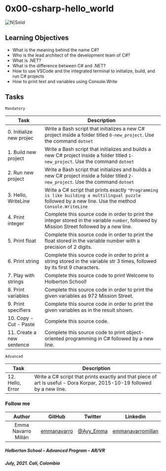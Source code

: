 # 0x00-csharp-hello_world

![N|Solid](https://upload.wikimedia.org/wikipedia/commons/thumb/4/4f/Csharp_Logo.png/245px-Csharp_Logo.png)

## Learning Objectives

* What is the meaning behind the name C#?
* Who is the lead architect of the development team of C#?
* What is .NET?
* What is the difference between C# and .NET?
* How to use VSCode and the integrated terminal to initialize, build, and run C# projects
* How to print text and variables using Console.Write

## Tasks

``Mandatory``

| Task | Description |
| ------ | ------ |
| 0. Initialize new projec | Write a Bash script that initializes a new C# project inside a folder titled `0-new_project`. Use the command `dotnet` |
| 1. Build new project | Write a Bash script that initializes and builds a new C# project inside a folder titled `1-new_project`. Use the command `dotnet` |
| 2. Run new project | Write a Bash script that initializes and builds a new C# project inside a folder titled `2-new_project`. Use the command `dotnet` |
| 3. Hello, WriteLine | Write a C# script that prints exactly `"Programming is like building a multilingual puzzle` followed by a new line. Use the method `Console.WriteLine` |
| 4. Print integer | Complete this source code in order to print the integer stored in the variable `number`, followed by Mission Street followed by a new line. |
| 5. Print float | Complete this source code in order to print the float stored in the variable number with a precision of 2 digits. |
| 6. Print string | Complete this source code in order to print a string stored in the variable str 3 times, followed by its first 9 characters. |
| 7. Play with strings | Complete this source code to print Welcome to Holberton School! |
| 8. Print variables  | Complete this source code in order to print the given variables as 972 Mission Street. |
| 9. Print specifiers | Complete this source code in order to print the given variables as in the result shown. |
| 10. Copy - Cut - Paste | Complete this source code. |
| 11. Create a new sentence | Complete this source code to print object-oriented programming in C# followed by a new line. |

`Advanced`

| Task | Description |
| ------ | ------ |
| 12. Hello, Error | Write a C# script that prints exactly and that piece of art is useful - Dora Korpar, 2015-10-19 followed by a new line. |

### Follow me

| Author | GitHub | Twitter | Linkedin |
| :---: | :---: | :---: | :---: |
| Emma Navarro Millán | [emmanavarro](https://github.com/emmanavarro) | [@Ayy_Emma](https://twitter.com/Ayy_Emma) | [emmanavarromillan](https://www.linkedin.com/in/emmanavarromillan) |

##### Holberton School – Advanced Program – AR/VR
##### July, 2021. Cali, Colombia
